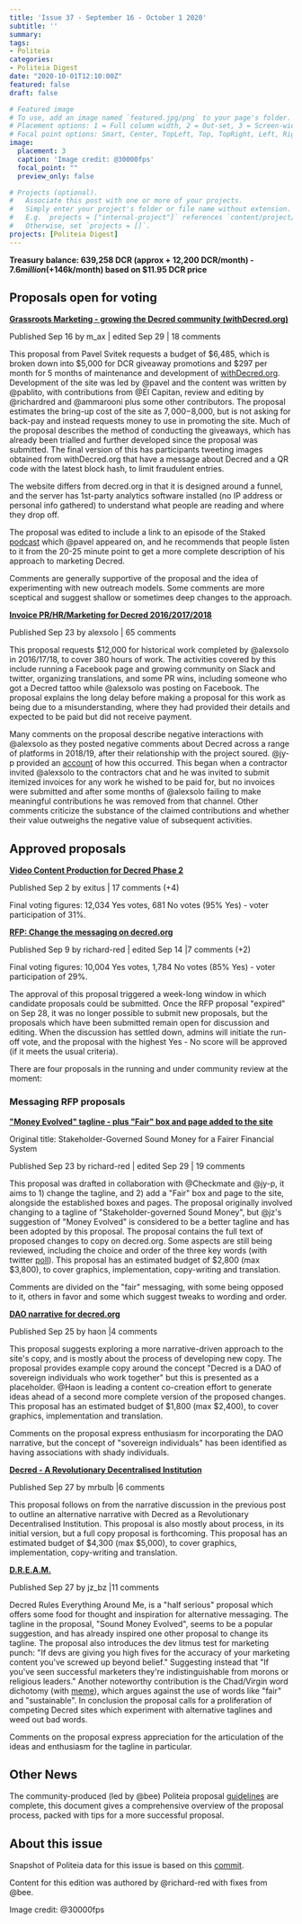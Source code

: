 ```yaml
---
title: 'Issue 37 - September 16 - October 1 2020'
subtitle: ''
summary: 
tags:
- Politeia
categories:
- Politeia Digest
date: "2020-10-01T12:10:00Z"
featured: false
draft: false

# Featured image
# To use, add an image named `featured.jpg/png` to your page's folder.
# Placement options: 1 = Full column width, 2 = Out-set, 3 = Screen-width
# Focal point options: Smart, Center, TopLeft, Top, TopRight, Left, Right, BottomLeft, Bottom, BottomRight
image:
  placement: 3
  caption: 'Image credit: @30000fps'
  focal_point: ""
  preview_only: false

# Projects (optional).
#   Associate this post with one or more of your projects.
#   Simply enter your project's folder or file name without extension.
#   E.g. `projects = ["internal-project"]` references `content/project/deep-learning/index.md`.
#   Otherwise, set `projects = []`.
projects: [Politeia Digest]
---
```


**Treasury balance: 639,258 DCR (approx + 12,200 DCR/month) - $7.6 million (+$146k/month) based on $11.95 DCR price**

## Proposals open for voting

**[Grassroots Marketing - growing the Decred community (withDecred.org)](https://proposals.decred.org/proposals/2bf72e6)**

Published Sep 16 by m_ax | edited Sep 29 | 18 comments

This proposal from Pavel Svitek requests a budget of $6,485, which is broken down into $5,000 for DCR giveaway promotions and $297 per month for 5 months of maintenance and development of [withDecred.org](https://withDecred.org). Development of the site was led by @pavel and the content was written by @pablito, with contributions from @El Capitan, review and editing by @richardred and @ammarooni plus some other contributors. The proposal estimates the bring-up cost of the site as $7,000-$8,000, but is not asking for back-pay and instead requests money to use in promoting the site. Much of the proposal describes the method of conducting the giveaways, which has already been trialled and further developed since the proposal was submitted. The final version of this has participants tweeting images obtained from withDecred.org that have a message about Decred and a QR code with the latest block hash, to limit fraudulent entries.

The website differs from decred.org in that it is designed around a funnel, and the server has 1st-party analytics software installed (no IP address or personal info gathered) to understand what people are reading and where they drop off.

The proposal was edited to include a link to an episode of the Staked [podcast](https://anchor.fm/staked-podcast/episodes/Interview-with-Pavel-Svitek-Co-founder-of-WithDecred-org-ek1749) which @pavel appeared on, and he recommends that people listen to it from the 20-25 minute point to get a more complete description of his approach to marketing Decred.

Comments are generally supportive of the proposal and the idea of experimenting with new outreach models. Some comments are more sceptical and suggest shallow or sometimes deep changes to the approach.

**[Invoice PR/HR/Marketing for Decred 2016/2017/2018](https://proposals.decred.org/proposals/f279ed5)**

Published Sep 23 by alexsolo | 65 comments

This proposal requests $12,000 for historical work completed by @alexsolo in 2016/17/18, to cover 380 hours of work. The activities covered by this include running a Facebook page and growing community on Slack and twitter, organizing translations, and some PR wins, including someone who got a Decred tattoo while @alexsolo was posting on Facebook. The proposal explains the long delay before making a proposal for this work as being due to a misunderstanding, where they had provided their details and expected to be paid but did not receive payment.

Many comments on the proposal describe negative interactions with @alexsolo as they posted negative comments about Decred across a range of platforms in 2018/19, after their relationship with the project soured. @jy-p provided an [account](https://proposals.decred.org/proposals/f279ed5695c9aff93e935a4665b67cff2f1032a2baffc6f3474cd0c97f9dde53/comments/48) of how this occurred. This began when a contractor invited @alexsolo to the contractors chat and he was invited to submit itemized invoices for any work he wished to be paid for, but no invoices were submitted and after some months of @alexsolo failing to make meaningful contributions he was removed from that channel. Other comments criticize the substance of the claimed contributions and whether their value outweighs the negative value of subsequent activities.

## Approved proposals

**[Video Content Production for Decred Phase 2](https://proposals.decred.org/proposals/1e55a41)**

Published Sep 2 by exitus | 17 comments (+4)

Final voting figures: 12,034 Yes votes, 681 No votes (95% Yes) - voter participation of 31%.

**[RFP: Change the messaging on decred.org](https://proposals.decred.org/proposals/91becea)**

Published Sep 9 by richard-red | edited Sep 14 |7 comments (+2)

Final voting figures: 10,004 Yes votes, 1,784 No votes (85% Yes) - voter participation of 29%.

The approval of this proposal triggered a week-long window in which candidate proposals could be submitted. Once the RFP proposal "expired" on Sep 28, it was no longer possible to submit new proposals, but the proposals which have been submitted remain open for discussion and editing. When the discussion has settled down, admins will initiate the run-off vote, and the proposal with the highest Yes - No score will be approved (if it meets the usual criteria).

There are four proposals in the running and under community review at the moment:

### Messaging RFP proposals

**["Money Evolved" tagline - plus "Fair" box and page added to the site](https://proposals.decred.org/proposals/f0a00d5)**

Original title: Stakeholder-Governed Sound Money for a Fairer Financial System

Published Sep 23 by richard-red | edited Sep 29 | 19 comments

This proposal was drafted in collaboration with @Checkmate and @jy-p, it aims to 1) change the tagline, and 2) add a "Fair" box and page to the site, alongside the established boxes and pages. The proposal originally involved changing to a tagline of "Stakeholder-governed Sound Money", but @jz's suggestion of "Money Evolved" is considered to be a better tagline and has been adopted by this proposal. The proposal contains the full text of proposed changes to copy on decred.org. Some aspects are still being reviewed, including the choice and order of the three key words (with twitter [poll](https://twitter.com/RichardRed0x/status/1311253948318265345)). This proposal has an estimated budget of $2,800 (max $3,800), to cover graphics, implementation, copy-writing and translation.

Comments are divided on the "fair" messaging, with some being opposed to it, others in favor and some which suggest tweaks to wording and order.

**[DAO narrative for decred.org](https://proposals.decred.org/proposals/02d9fc2)**

Published Sep 25 by haon |4 comments

This proposal suggests exploring a more narrative-driven approach to the site's copy, and is mostly about the process of developing new copy. The proposal provides example copy around the concept "Decred is a DAO of sovereign individuals who work together" but this is presented as a placeholder. @Haon is leading a content co-creation effort to generate ideas ahead of a second more complete version of the proposed changes. This proposal has an estimated budget of $1,800 (max $2,400), to cover graphics, implementation and translation.

Comments on the proposal express enthusiasm for incorporating the DAO narrative, but the concept of "sovereign individuals" has been identified as having associations with shady individuals.

**[Decred - A Revolutionary Decentralised Institution](https://proposals.decred.org/proposals/d6ff458)**

Published Sep 27 by mrbulb |6 comments

This proposal follows on from the narrative discussion in the previous post to outline an alternative narrative with Decred as a Revolutionary Decentralised Institution. This proposal is also mostly about process, in its initial version, but a full copy proposal is forthcoming. This proposal has an estimated budget of $4,300 (max $5,000), to cover graphics, implementation, copy-writing and translation.

**[D.R.E.A.M.](https://proposals.decred.org/proposals/4532397)**

Published Sep 27 by jz_bz |11 comments

Decred Rules Everything Around Me, is a "half serious" proposal which offers some food for thought and inspiration for alternative messaging. The tagline in the proposal, "Sound Money Evolved", seems to be a popular suggestion, and has already inspired one other proposal to change its tagline. The proposal also introduces the dev litmus test for marketing punch: "If devs are giving you high fives for the accuracy of your marketing content you've screwed up beyond belief." Suggesting instead that "If you've seen successful marketers they're indistinguishable from morons or religious leaders." Another noteworthy contribution is the Chad/Virgin word dichotomy (with [meme](https://twitter.com/jz_bz/status/1310639727477915648)), which argues against the use of words like "fair" and "sustainable". In conclusion the proposal calls for a proliferation of competing Decred sites which experiment with alternative taglines and weed out bad words.

Comments on the proposal express appreciation for the articulation of the ideas and enthusiasm for the tagline in particular.

## Other News

The community-produced (led by @bee) Politeia proposal [guidelines](https://github.com/decredcommunity/guidelines/blob/master/proposals.md) are complete, this document gives a comprehensive overview of the proposal process, packed with tips for a more successful proposal.

## About this issue

Snapshot of Politeia data for this issue is based on this [commit](https://github.com/decred-proposals/mainnet/commit/60ce930dfe1aab89ec007dd0faa99e9754fa4a63).

Content for this edition was authored by @richard-red with fixes from @bee.

Image credit: @30000fps